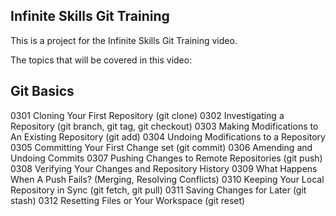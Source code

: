 ## Infinite Skills Git Training

This is a project for the Infinite Skills Git Training video.

The topics that will be covered in this video:

## Git Basics

0301 Cloning Your First Repository (git clone)
0302 Investigating a Repository (git branch, git tag, git checkout) 0303 Making Modifications to An Existing Repository (git add)
0304 Undoing Modifications to a Repository
0305 Committing Your First Change set (git commit)
0306 Amending and Undoing Commits
0307 Pushing Changes to Remote Repositories (git push)
0308 Verifying Your Changes and Repository History
0309 What Happens When A Push Fails? (Merging, Resolving Conflicts) 0310 Keeping Your Local Repository in Sync (git fetch, git pull)
0311 Saving Changes for Later (git stash)
0312 Resetting Files or Your Workspace (git reset)
